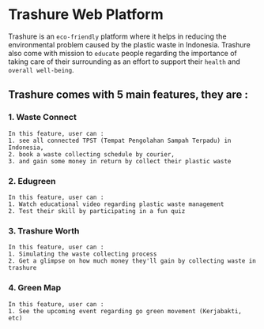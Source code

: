 # Trashure Web Platform
Trashure is an `eco-friendly` platform where it helps in reducing the environmental problem caused by the plastic waste in Indonesia. 
Trashure also come with mission to `educate` people regarding the importance of taking care of their surrounding as an effort to support their `health` and `overall well-being`.

## Trashure comes with 5 main features, they are : 

### 1. Waste Connect
```
In this feature, user can :
1. see all connected TPST (Tempat Pengolahan Sampah Terpadu) in Indonesia,
2. book a waste collecting schedule by courier,
3. and gain some money in return by collect their plastic waste 
```

### 2. Edugreen
```
In this feature, user can :
1. Watch educational video regarding plastic waste management
2. Test their skill by participating in a fun quiz
```

### 3. Trashure Worth
```
In this feature, user can :
1. Simulating the waste collecting process
2. Get a glimpse on how much money they'll gain by collecting waste in trashure
```

### 4. Green Map
```
In this feature, user can :
1. See the upcoming event regarding go green movement (Kerjabakti, etc)
```

